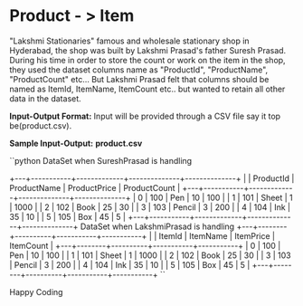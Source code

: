# Product - > Item

"Lakshmi Stationaries" famous and wholesale stationary shop in Hyderabad, the shop was built by Lakshmi Prasad's father Suresh Prasad. During his time in order to store the count or work on the item in the shop, they used the dataset columns name as "ProductId", "ProductName", "ProductCount" etc... But Lakshmi Prasad felt that columns should be named as ItemId, ItemName, ItemCount etc.. but wanted to retain all other data in the dataset.

**Input-Output Format:**
Input will be provided through a CSV file say it top be(product.csv).

**Sample Input-Output:**
**product.csv**

``python
DataSet when SureshPrasad is handling

+---+-----------+-------------+--------------+--------------+
|   | ProductId | ProductName | ProductPrice | ProductCount |
+---+-----------+-------------+--------------+--------------+
| 0 |    100    |     Pen     |      10      |     100      |
| 1 |    101    |    Sheet    |      1       |     1000     |
| 2 |    102    |     Book    |      25      |      30      |
| 3 |    103    |    Pencil   |      3       |     200      |
| 4 |    104    |     Ink     |      35      |      10      |
| 5 |    105    |     Box     |      45      |      5       |
+---+-----------+-------------+--------------+--------------+
DataSet when LakshmiPrasad is handling
+---+--------+----------+-----------+-----------+
|   | ItemId | ItemName | ItemPrice | ItemCount |
+---+--------+----------+-----------+-----------+
| 0 |  100   |   Pen    |     10    |    100    |
| 1 |  101   |  Sheet   |     1     |    1000   |
| 2 |  102   |   Book   |     25    |     30    |
| 3 |  103   |  Pencil  |     3     |    200    |
| 4 |  104   |   Ink    |     35    |     10    |
| 5 |  105   |   Box    |     45    |     5     |
+---+--------+----------+-----------+-----------+
``


Happy Coding
